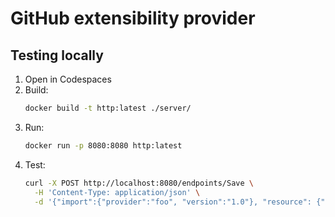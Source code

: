 # GitHub extensibility provider

## Testing locally
1. Open in Codespaces
1. Build: 
    ```sh
    docker build -t http:latest ./server/
    ```
1. Run: 
    ```sh
    docker run -p 8080:8080 http:latest
    ```
1. Test:
    ```sh
    curl -X POST http://localhost:8080/endpoints/Save \
      -H 'Content-Type: application/json' \
      -d '{"import":{"provider":"foo", "version":"1.0"}, "resource": {"type":"myRes@v1", "properties": {"url": "www.microsoft.com"}}}'
